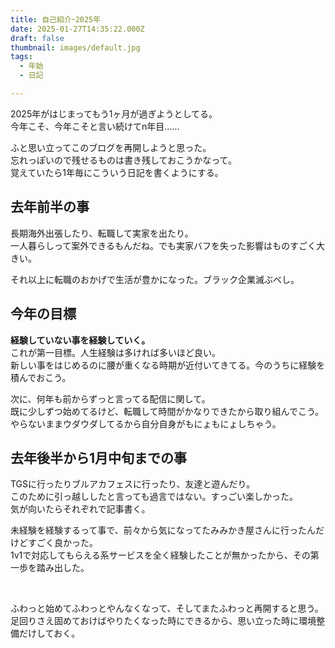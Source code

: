 ```yaml
---
title: 自己紹介ｰ2025年
date: 2025-01-27T14:35:22.000Z
draft: false
thumbnail: images/default.jpg
tags:
  - 年始
  - 日記

---
```


2025年がはじまってもう1ヶ月が過ぎようとしてる。  
今年こそ、今年こそと言い続けてn年目‥‥‥  

ふと思い立ってこのブログを再開しようと思った。  
忘れっぽいので残せるものは書き残しておこうかなって。  
覚えていたら1年毎にこういう日記を書くようにする。  

## 去年前半の事  
長期海外出張したり、転職して実家を出たり。  
一人暮らしって案外できるもんだね。でも実家バフを失った影響はものすごく大きい。  

それ以上に転職のおかげで生活が豊かになった。ブラック企業滅ぶべし。  

## 今年の目標  
**経験していない事を経験していく。**  
これが第一目標。人生経験は多ければ多いほど良い。  
新しい事をはじめるのに腰が重くなる時期が近付いてきてる。今のうちに経験を積んでおこう。  

次に、何年も前からずっと言ってる配信に関して。  
既に少しずつ始めてるけど、転職して時間がかなりできたから取り組んでこう。  
やらないままウダウダしてるから自分自身がもにょもにょしちゃう。  

## 去年後半から1月中旬までの事  
TGSに行ったりブルアカフェスに行ったり、友達と遊んだり。  
このために引っ越ししたと言っても過言ではない。すっごい楽しかった。  
気が向いたらそれぞれで記事書く。  

未経験を経験するって事で、前々から気になってたみみかき屋さんに行ったんだけどすごく良かった。  
1v1で対応してもらえる系サービスを全く経験したことが無かったから、その第一歩を踏み出した。  

<br>

ふわっと始めてふわっとやんなくなって、そしてまたふわっと再開すると思う。  
足回りさえ固めておけばやりたくなった時にできるから、思い立った時に環境整備だけしておく。  